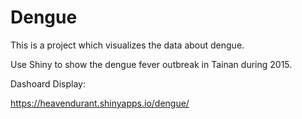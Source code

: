 # Dengue
This is a project which visualizes the data about dengue.

Use Shiny to show the dengue fever outbreak in Tainan during 2015.

Dashoard Display:

https://heavendurant.shinyapps.io/dengue/
